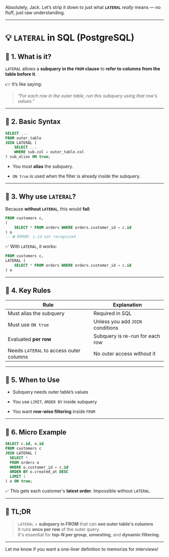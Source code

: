 

Absolutely, Jack. Let’s strip it down to just what **`LATERAL`** _really_ means — no fluff, just raw understanding.

---

# 💡 **`LATERAL` in SQL (PostgreSQL)**

## 🔹 1. What is it?

`LATERAL` allows a **subquery in the `FROM` clause** to **refer to columns from the table before it**.

👉 It’s like saying:

> _“For each row in the outer table, run this subquery using that row's values.”_

---

## 🔹 2. Basic Syntax

```sql
SELECT ...
FROM outer_table
JOIN LATERAL (
    SELECT ...
    WHERE sub.col = outer_table.col
) sub_alias ON true;
```

- You must **alias** the subquery.
    
- `ON true` is used when the filter is already inside the subquery.
    

---

## 🔹 3. Why use `LATERAL`?

Because **without `LATERAL`**, this would **fail**:

```sql
FROM customers c,
(
    SELECT * FROM orders WHERE orders.customer_id = c.id
) o
-- ❌ ERROR: c.id not recognized
```

✅ With `LATERAL`, it works:

```sql
FROM customers c,
LATERAL (
    SELECT * FROM orders WHERE orders.customer_id = c.id
) o
```

---

## 🔹 4. Key Rules

|Rule|Explanation|
|---|---|
|Must alias the subquery|Required in SQL|
|Must use `ON true`|Unless you add `JOIN` conditions|
|Evaluated **per row**|Subquery is re-run for each row|
|Needs `LATERAL` to access outer columns|No outer access without it|

---

## 🔹 5. When to Use

- Subquery needs outer table’s values
    
- You use `LIMIT`, `ORDER BY` inside subquery
    
- You want **row-wise filtering** inside `FROM`
    

---

## 🔹 6. Micro Example

```sql
SELECT c.id, o.id
FROM customers c
JOIN LATERAL (
  SELECT *
  FROM orders o
  WHERE o.customer_id = c.id
  ORDER BY o.created_at DESC
  LIMIT 1
) o ON true;
```

✅ This gets each customer's **latest order**. Impossible without `LATERAL`.

---

## 🏁 TL;DR

> `LATERAL` = **subquery in FROM** that can **see outer table's columns**  
> It runs **once per row** of the outer query.  
> It's essential for **top-N per group**, **unnesting**, and **dynamic filtering**.

---

Let me know if you want a one-liner definition to memorize for interviews!